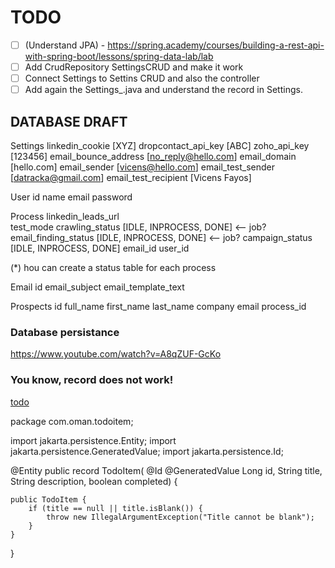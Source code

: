# TODO

- [ ] (Understand JPA) - https://spring.academy/courses/building-a-rest-api-with-spring-boot/lessons/spring-data-lab/lab
- [ ] Add CrudRepository SettingsCRUD and make it work
- [ ] Connect Settings to Settins CRUD and also the controller
- [ ] Add again the Settings_.java and understand the record in Settings. 
## DATABASE DRAFT


Settings
  linkedin_cookie [XYZ]
  dropcontact_api_key [ABC]
  zoho_api_key [123456]
  email_bounce_address [no_reply@hello.com]
  email_domain [hello.com]
  email_sender [vicens@hello.com]
  email_test_sender [datracka@gmail.com]
  email_test_recipient [Vicens Fayos]

User
  id
  name
  email
  password

Process
  linkedin_leads_url  
  test_mode
  crawling_status [IDLE, INPROCESS, DONE] <-- job?
  email_finding_status [IDLE, INPROCESS, DONE]   <-- job?
  campaign_status [IDLE, INPROCESS, DONE]
  email_id
  user_id

(*) hou can create a status table for each process

Email
   id
   email_subject
   email_template_text

Prospects
  id
  full_name
  first_name
  last_name
  company
  email
  process_id

### Database persistance

https://www.youtube.com/watch?v=A8qZUF-GcKo

### You know, record does not work!

[todo](https://www.youtube.com/watch?v=dyA-4QPSowA)

package com.oman.todoitem;

import jakarta.persistence.Entity;
import jakarta.persistence.GeneratedValue;
import jakarta.persistence.Id;

@Entity
public record TodoItem(
        @Id @GeneratedValue Long id,
        String title,
        String description,
        boolean completed) {

    public TodoItem {
        if (title == null || title.isBlank()) {
            throw new IllegalArgumentException("Title cannot be blank");
        }
    }
}
  